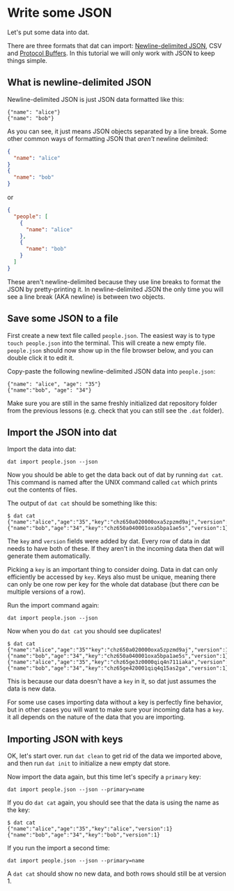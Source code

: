 # Write some JSON

Let's put some data into dat.

There are three formats that dat can import: [Newline-delimited JSON](http://ndjson.org/), CSV and [Protocol Buffers](https://developers.google.com/protocol-buffers/). In this tutorial we will only work with JSON to keep things simple.

## What is newline-delimited JSON

Newline-delimited JSON is just JSON data formatted like this:

```
{"name": "alice"}
{"name": "bob"}
```

As you can see, it just means JSON objects separated by a line break. Some other common ways of formatting JSON that *aren't* newline delimited:

```JSON
{
  "name": "alice"
}
{
  "name": "bob"
}
```

or 

```JSON
{
  "people": [
    {
      "name": "alice"
    },
    {
      "name": "bob"
    }
  ]
}
```

These aren't newline-delimited because they use line breaks to format the JSON by pretty-printing it. In newline-delimited JSON the only time you will see a line break (AKA newline) is between two objects.

## Save some JSON to a file

First create a new text file called `people.json`. The easiest way is to type `touch people.json` into the terminal. This will create a new empty file. `people.json` should now show up in the file browser below, and you can double click it to edit it.

Copy-paste the following newline-delimited JSON data into `people.json`:

```
{"name": "alice", "age": "35"}
{"name":"bob", "age": "34"}
```

Make sure you are still in the same freshly initialized dat repository folder from the previous lessons (e.g. check that you can still see the `.dat` folder).

## Import the JSON into dat

Import the data into dat:

```
dat import people.json --json
```

Now you should be able to get the data back out of dat by running `dat cat`. This command is named after the UNIX command called `cat` which prints out the contents of files.

The output of `dat cat` should be something like this:

```
$ dat cat
{"name":"alice","age":"35","key":"chz650a020000oxa5zpzmd9aj","version":1}
{"name":"bob","age":"34","key":"chz650a040001oxa5bpa1ae5s","version":1}
```

The `key` and `version` fields were added by dat. Every row of data in dat needs to have both of these. If they aren't in the incoming data then dat will generate them automatically. 

Picking a `key` is an important thing to consider doing. Data in dat can only efficiently be accessed by `key`. Keys also must be unique, meaning there can only be one row per key for the whole dat database (but there *can* be multiple versions of a row).

Run the import command again:

```
dat import people.json --json
```

Now when you do `dat cat` you should see duplicates!

```
$ dat cat
{"name":"alice","age":"35""key":"chz650a020000oxa5zpzmd9aj","version":1}
{"name":"bob","age":"34","key":"chz650a040001oxa5bpa1ae5s","version":1}
{"name":"alice","age":"35","key":"chz65ge3z0000qiq4n711iaka","version":1}
{"name":"bob","age":"34","key":"chz65ge420001qiq4q15as2ga","version":1}
```

This is because our data doesn't have a `key` in it, so dat just assumes the data is new data.

For some use cases importing data without a key is perfectly fine behavior, but in other cases you will want to make sure your incoming data has a `key`. it all depends on the nature of the data that you are importing.

## Importing JSON with keys

OK, let's start over. run `dat clean` to get rid of the data we imported above, and then run `dat init` to initialize a new empty dat store.

Now import the data again, but this time let's specify a `primary` key:

```
dat import people.json --json --primary=name
```

If you do `dat cat` again, you should see that the data is using the name as the key:

```
$ dat cat
{"name":"alice","age":"35","key":"alice","version":1}
{"name":"bob","age":"34","key":"bob","version":1}
```

If you run the import a second time:

```
dat import people.json --json --primary=name
```

A `dat cat` should show no new data, and both rows should still be at version 1.
